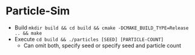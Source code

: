 # Particle-Sim

* Build `mkdir build && cd build && cmake -DCMAKE_BUILD_TYPE=Release .. && make`
* Execute `cd build && ./particles [SEED] [PARTICLE-COUNT]`
    * Can omit both, specify seed or specify seed and particle count
